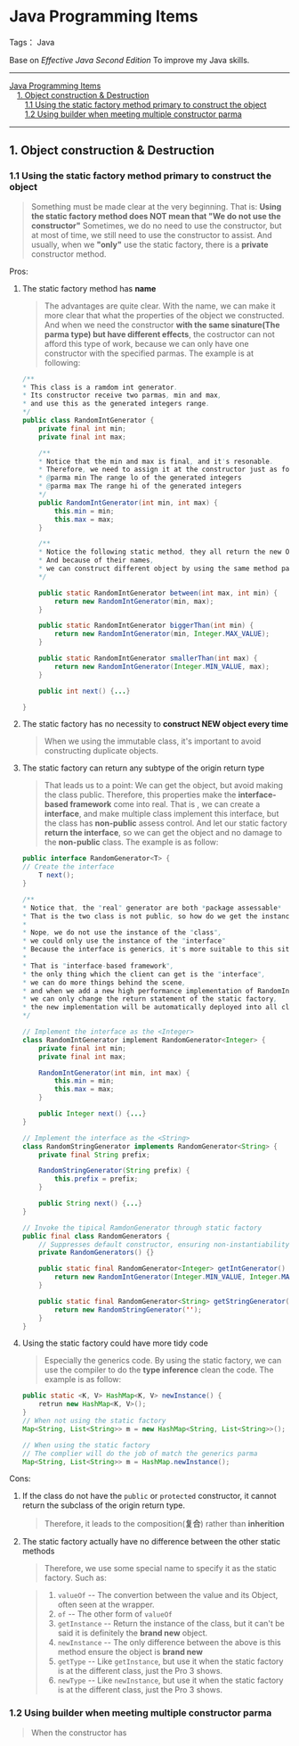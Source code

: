 # Java Programming Items

Tags： Java

Base on *Effective Java Second Edition*
To improve my Java skills.

---

<!-- MDTOC maxdepth:6 firsth1:1 numbering:0 flatten:0 bullets:0 updateOnSave:1 -->

[Java Programming Items](#java-programming-items)  
&emsp;[1. Object construction & Destruction](#1-object-construction-destruction)  
&emsp;&emsp;[1.1 Using the static factory method primary to construct the object](#11-using-the-static-factory-method-primary-to-construct-the-object)  
&emsp;&emsp;[1.2 Using builder when meeting multiple constructor parma](#12-using-builder-when-meeting-multiple-constructor-parma)  

<!-- /MDTOC -->

---

## 1. Object construction & Destruction

### 1.1 Using the static factory method primary to construct the object

> Something must be made clear at the very beginning.
That is: **Using the static factory method does NOT mean that "We do not use the constructor"**
Sometimes, we do no need to use the constructor, but at most of time, we still need to use the constructor to assist.
And usually, when we **"only"** use the static factory, there is a **private** constructor method.

Pros:

1. The static factory method has **name**

    > The advantages are quite clear.
    With the name, we can make it more clear that what the properties of the object we constructed.
    And when we need the constructor **with the same sinature(The parma type) but have different effects**, the costructor can not afford this type of work, because we can only have one constructor with the specified parmas.
    The example is at following:

    ```java
    /**
    * This class is a ramdom int generator.
    * Its constructor receive two parmas, min and max,
    * and use this as the generated integers range.
    */
    public class RandomIntGenerator {
        private final int min;
        private final int max;

        /**
        * Notice that the min and max is final, and it's resonable.
        * Therefore, we need to assign it at the constructor just as follow
        * @parma min The range lo of the generated integers
        * @parma max The range hi of the generated integers
        */
        public RandomIntGenerator(int min, int max) {
            this.min = min;
            this.max = max;
        }

        /**
        * Notice the following static method, they all return the new Object of RandomIntGenerator
        * And because of their names,
        * we can construct different object by using the same method parma.
        */

        public static RandomIntGenerator between(int max, int min) {
            return new RandomIntGenerator(min, max);
        }

        public static RandomIntGenerator biggerThan(int min) {
            return new RandomIntGenerator(min, Integer.MAX_VALUE);
        }

        public static RandomIntGenerator smallerThan(int max) {
            return new RandomIntGenerator(Integer.MIN_VALUE, max);
        }

        public int next() {...}

    }
    ```

2. The static factory has no necessity to **construct NEW object every time**

    > When we using the immutable class, it's important to avoid constructing duplicate objects.

3. The static factory can return any subtype of the origin return type

    > That leads us to a point: We can get the object, but avoid making the class public.
    Therefore, this properties make the **interface-based framework** come into real.
    That is , we can create a **interface**, and make multiple class implement this interface, but the class has **non-public** assess control.
    And let our static factory **return the interface**, so we can get the object and no damage to the **non-public** class.
    The example is as follow:

    ```java
    public interface RandomGenerator<T> {
    // Create the interface
        T next();
    }

    /**
    * Notice that, the "real" generator are both *package assessable*
    * That is the two class is not public, so how do we get the instance of the two objects?
    *
    * Nope, we do not use the instance of the "class",
    * we could only use the instance of the "interface"
    * Because the interface is generics, it's more suitable to this situation.
    *
    * That is "interface-based framework",
    * the only thing which the client can get is the "interface",
    * we can do more things behind the scene,
    * and when we add a new high performance implementation of RandomIntGenerator,
    * we can only change the return statement of the static factory,
    * the new implementation will be automatically deployed into all clients.
    */

    // Implement the interface as the <Integer>
    class RandomIntGenerator implement RandomGenerator<Integer> {
        private final int min;
        private final int max;

        RandomIntGenerator(int min, int max) {
            this.min = min;
            this.max = max;
        }

        public Integer next() {...}
    }

    // Implement the interface as the <String>
    class RandomStringGenerator implements RandomGenerator<String> {
        private final String prefix;

        RandomStringGenerator(String prefix) {
            this.prefix = prefix;
        }

        public String next() {...}
    }

    // Invoke the tipical RamdonGenerator through static factory
    public final class RandomGenerators {
        // Suppresses default constructor, ensuring non-instantiability.
        private RandomGenerators() {}

        public static final RandomGenerator<Integer> getIntGenerator() {
            return new RandomIntGenerator(Integer.MIN_VALUE, Integer.MAX_VALUE);
        }

        public static final RandomGenerator<String> getStringGenerator() {
            return new RandomStringGenerator('');
        }
    }


    ```

4. Using the static factory could have more tidy code

    > Especially the generics code.
    By using the static factory, we can use the compiler to do the **type inference** clean the code.
    The example is as follow:

    ```java
    public static <K, V> HashMap<K, V> newInstance() {
        retrun new HashMap<K, V>();
    }
    // When not using the static factory
    Map<String, List<String>> m = new HashMap<String, List<String>>();

    // When using the static factory
    // The complier will do the job of match the generics parma
    Map<String, List<String>> m = HashMap.newInstance();
    ```

Cons:

1. If the class do not have the `public` or `protected` constructor, it cannot return the subclass of the origin return type.

    > Therefore, it leads to the composition(**复合**) rather than **inherition**

2. The static factory actually have no difference between the other static methods

    > Therefore, we use some special name to specify it as the static factory.
    Such as:

    > 1. `valueOf` -- The convertion between the value and its Object, often seen at the wrapper.
    > 2. `of` -- The other form of `valueOf`
    > 3. `getInstance` -- Return the instance of the class, but it can't be said it is definitely the **brand new** object.
    > 4. `newInstance` -- The only difference between the above is this method ensure the object is **brand new**
    > 5. `getType` -- Like `getInstance`, but use it when the static factory is at the different class, just the Pro 3 shows.
    > 6. `newType` -- Like `newInstance`, but use it when the static factory is at the different class, just the Pro 3 shows.


### 1.2 Using builder when meeting multiple constructor parma

> When the constructor has
